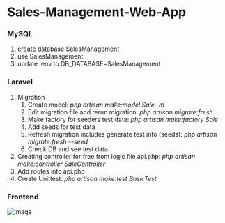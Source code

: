 # Sales-Management-Web-App

### MySQL
1. create database SalesManagement
2. use SalesManagement
3. update .env to DB_DATABASE=SalesManagement

### Laravel
1. Migration
   1. Create model: _php artisan make:model Sale -m_
   2. Edit migration file and rerun migration: _php artisan migrate:fresh_
   3. Make factory for seeders test data: _php artisan make:factory Sale_
   4. Add seeds for test data
   5. Refresh migration includes generate test info (seeds): _php artisan migrate:fresh --seed_
   6. Check DB and see test data
2. Creating controller for free from logic file api.php: _php artisan make:controller SaleController_
3. Add routes into api.php
4. Create Unittest: _php artisan make:test BasicTest_

### Frontend
![image](https://github.com/zzfima/Sales-Management-Web-App/assets/7007970/1886aa0e-96b0-411a-b1a7-08d4f1ad3404)
